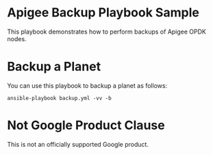 Apigee Backup Playbook Sample
=============================

This playbook demonstrates how to perform backups of Apigee OPDK nodes. 

# Backup a Planet

You can use this playbook to backup a planet as follows: 

    ansible-playbook backup.yml -vv -b

<!-- BEGIN Google Required Disclaimer -->

# Not Google Product Clause

This is not an officially supported Google product.
<!-- END Google Required Disclaimer -->
